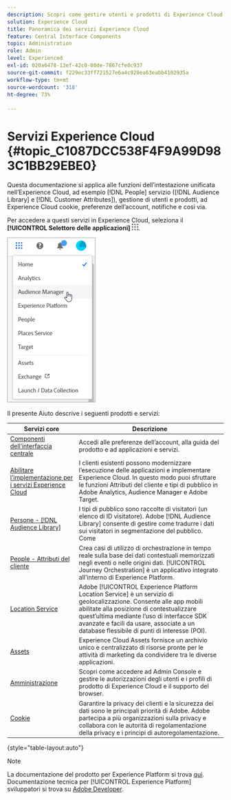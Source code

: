 ```yaml
---
description: Scopri come gestire utenti e prodotti di Experience Cloud, Persone (tipi di pubblico e attributi del cliente), Journey Orchestration, Offerte, Places, Experience Platform e Mobile Services.
solution: Experience Cloud
title: Panoramica dei servizi Experience Cloud
feature: Central Interface Components
topic: Administration
role: Admin
level: Experienced
exl-id: 020a6478-13ef-42c0-80de-7867cfe0c937
source-git-commit: f229ec33ff721527e6a4c920ea63eabb4102935a
workflow-type: tm+mt
source-wordcount: '318'
ht-degree: 73%

---
```


# Servizi Experience Cloud {#topic_C1087DCC538F4F9A99D983C1BB29EBE0}

Questa documentazione si applica alle funzioni dell’intestazione unificata nell’Experience Cloud, ad esempio [!DNL People] servizio ([!DNL Audience Library] e [!DNL Customer Attributes]), gestione di utenti e prodotti, ad Experience Cloud cookie, preferenze dell’account, notifiche e così via.

Per accedere a questi servizi in Experience Cloud, seleziona il **[!UICONTROL Selettore delle applicazioni]**
![Selettore dei servizi](assets/menu-icon.png).

![Servizi Experience Cloud](assets/platform-core-services.png)

Il presente Aiuto descrive i seguenti prodotti e servizi:

| Servizi core | Descrizione |
|--- |--- |
| [Componenti dell’interfaccia centrale](experience-cloud.md) | Accedi alle preferenze dell’account, alla guida del prodotto e ad applicazioni e servizi. |
| [Abilitare l’implementazione per i servizi Experience Cloud](core-services.md) | I clienti esistenti possono modernizzare l’esecuzione delle applicazioni e implementare Experience Cloud. In questo modo puoi sfruttare le funzioni Attributi del cliente e tipi di pubblico in Adobe Analytics, Audience Manager e Adobe Target. |
| [Persone - [!DNL Audience Library]](audience-library.md) | I tipi di pubblico sono raccolte di visitatori (un elenco di ID visitatore). Adobe [!DNL Audience Library] consente di gestire come tradurre i dati sui visitatori in segmentazione del pubblico. Come |
| [People - Attributi del cliente](attributes.md) | Crea casi di utilizzo di orchestrazione in tempo reale sulla base dei dati contestuali memorizzati negli eventi o nelle origini dati. [!UICONTROL Journey Orchestration] è un applicativo integrato all&#39;interno di Experience Platform. |
| [Location Service](https://experienceleague.adobe.com/docs/places/using/home.html?lang=it) | Adobe [!UICONTROL Experience Platform Location Service] è un servizio di geolocalizzazione. Consente alle app mobili abilitate alla posizione di contestualizzare quest’ultima mediante l’uso di interfacce SDK avanzate e facili da usare, associate a un database flessibile di punti di interesse (POI). |
| [Assets](experience-cloud-assets.md) | Experience Cloud Assets fornisce un archivio unico e centralizzato di risorse pronte per le attività di marketing da condividere tra le diverse applicazioni. |
| [Amministrazione](admin-getting-started.md) | Scopri come accedere ad Admin Console e gestire le autorizzazioni degli utenti e i profili di prodotto di Experience Cloud e il supporto del browser. |
| [Cookie](cookies-privacy.md) | Garantire la privacy dei clienti e la sicurezza dei dati sono le principali priorità di Adobe. Adobe partecipa a più organizzazioni sulla privacy e collabora con le autorità di regolamentazione della privacy e i principi di autoregolamentazione. |

{style="table-layout:auto"}

>[!NOTE]
>
>La documentazione del prodotto per Experience Platform si trova [qui](https://experienceleague.adobe.com/docs/experience-platform/landing/home.html?lang=it). Documentazione tecnica per [!UICONTROL Experience Platform] sviluppatori si trova su [Adobe Developer](https://developer.adobe.com/apis).
